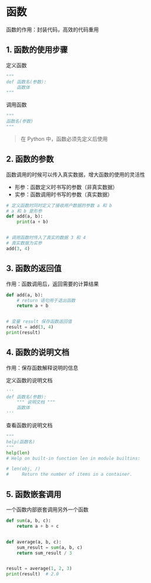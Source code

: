 # 函数

函数的作用：封装代码，高效的代码重用

## 1. 函数的使用步骤

定义函数

```py
"""
def 函数名(参数):
    函数体
"""
```

调用函数

```py
"""
函数名(参数)
"""
```

> 在 Python 中，函数必须先定义后使用

## 2. 函数的参数

函数调用的时候可以传入真实数据，增大函数的使用的灵活性

- 形参：函数定义时书写的参数（非真实数据）
- 实参：函数调用时书写的参数（真实数据）

```py
# 定义函数时同时定义了接收用户数据的参数 a 和 b
# a 和 b 是形参
def add(a, b):
    print(a + b)


# 调用函数时传入了真实的数据 3 和 4
# 真实数据为实参
add(3, 4)

```

## 3. 函数的返回值

作用：函数调用后，返回需要的计算结果

```py
def add(a, b):
    # return 语句用于退出函数
    return a + b


# 变量 result 保存函数返回值
result = add(3, 4)
print(result)
```

## 4. 函数的说明文档

作用：保存函数解释说明的信息

定义函数的说明文档

```py
'''
def 函数名(参数):
    """ 说明文档 """
    函数体
'''
```

查看函数的说明文档

```py
"""
help(函数名)
"""
help(len)
# Help on built-in function len in module builtins:

# len(obj, /)
#     Return the number of items in a container.
```

## 5. 函数嵌套调用

一个函数内部嵌套调用另外一个函数

```py
def sum(a, b, c):
    return a + b + c


def average(a, b, c):
    sum_result = sum(a, b, c)
    return sum_result / 3


result = average(1, 2, 3)
print(result)  # 2.0
```
